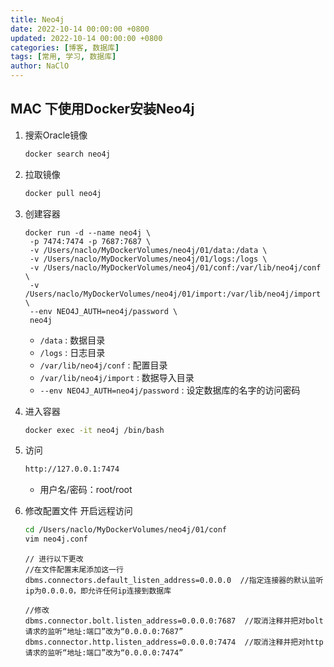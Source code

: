 ```yaml
---
title: Neo4j
date: 2022-10-14 00:00:00 +0800
updated: 2022-10-14 00:00:00 +0800
categories: [博客, 数据库]
tags: [常用, 学习, 数据库] 
author: NaClO
---
```


## MAC 下使用Docker安装Neo4j

1. 搜索Oracle镜像

   ```bash
   docker search neo4j
   ```

2. 拉取镜像

   ```bash
   docker pull neo4j
   ```

3. 创建容器

   ```
   docker run -d --name neo4j \
   	-p 7474:7474 -p 7687:7687 \
   	-v /Users/naclo/MyDockerVolumes/neo4j/01/data:/data \
   	-v /Users/naclo/MyDockerVolumes/neo4j/01/logs:/logs \
   	-v /Users/naclo/MyDockerVolumes/neo4j/01/conf:/var/lib/neo4j/conf \
   	-v /Users/naclo/MyDockerVolumes/neo4j/01/import:/var/lib/neo4j/import \
   	--env NEO4J_AUTH=neo4j/password \
   	neo4j
   ```

   - `/data` : 数据目录
   - `/logs` : 日志目录
   - `/var/lib/neo4j/conf` : 配置目录
   - `/var/lib/neo4j/import` : 数据导入目录
   - `--env NEO4J_AUTH=neo4j/password`  : 设定数据库的名字的访问密码

4. 进入容器

   ```bash
   docker exec -it neo4j /bin/bash
   ```

5. 访问

   ```bash
   http://127.0.0.1:7474
   ```

   - 用户名/密码：root/root

6. 修改配置文件 开启远程访问

   ```bash
   cd /Users/naclo/MyDockerVolumes/neo4j/01/conf
   vim neo4j.conf
   ```

   ```
   // 进行以下更改
   //在文件配置末尾添加这一行
   dbms.connectors.default_listen_address=0.0.0.0  //指定连接器的默认监听ip为0.0.0.0，即允许任何ip连接到数据库
   
   //修改
   dbms.connector.bolt.listen_address=0.0.0.0:7687  //取消注释并把对bolt请求的监听“地址:端口”改为“0.0.0.0:7687”
   dbms.connector.http.listen_address=0.0.0.0:7474  //取消注释并把对http请求的监听“地址:端口”改为“0.0.0.0:7474”
   ```